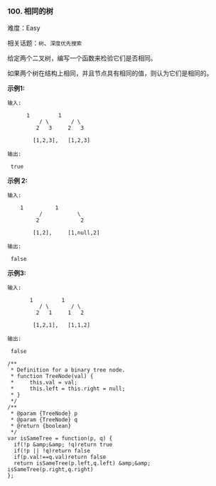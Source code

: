 ### 100. 相同的树

难度：Easy

相关话题：`树`、`深度优先搜索`

给定两个二叉树，编写一个函数来检验它们是否相同。



如果两个树在结构上相同，并且节点具有相同的值，则认为它们是相同的。



 **示例1:** 





```
输入: 

      1         1
          / \       / \
         2   3     2   3

        [1,2,3],   [1,2,3]

输出:

 true
```

 **示例 2:** 





```
输入:  

    1          1
          /           \
         2             2

        [1,2],     [1,null,2]

输出:

 false

```

 **示例3:** 





```
输入:

       1         1
          / \       / \
         2   1     1   2

        [1,2,1],   [1,1,2]

输出:

 false

```


```
/**
 * Definition for a binary tree node.
 * function TreeNode(val) {
 *     this.val = val;
 *     this.left = this.right = null;
 * }
 */
/**
 * @param {TreeNode} p
 * @param {TreeNode} q
 * @return {boolean}
 */
var isSameTree = function(p, q) {
  if(!p &amp;&amp; !q)return true
  if(!p || !q)return false
  if(p.val!==q.val)return false
  return isSameTree(p.left,q.left) &amp;&amp; isSameTree(p.right,q.right)
};



```
